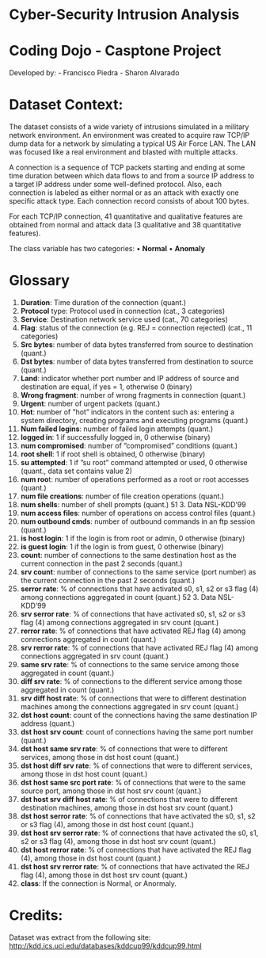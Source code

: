 # Cyber-Security Intrusion Analysis

# Coding Dojo - Casptone Project
 Developed by:
     - Francisco Piedra
     - Sharon Alvarado

# Dataset Context:
The dataset consists of a wide variety of intrusions simulated in a military network environment.
An environment was created to acquire raw TCP/IP dump data for a network by simulating a typical US Air Force LAN.
The LAN was focused like a real environment and blasted with multiple attacks. 

A connection is a sequence of TCP packets starting and ending at some time duration between which data flows to and from a source IP address to a target IP address under some well-defined protocol. Also, each connection is labeled as either normal or as an attack with exactly one specific attack type. Each connection record consists of about 100 bytes.

For each TCP/IP connection, 41 quantitative and qualitative features are obtained from normal and attack data (3 qualitative and 38 quantitative features).
 
The class variable has two categories:
  • **Normal**
  • **Anomaly**

# Glossary

1.	**Duration**: Time duration of the connection (quant.) 
2.	**Protocol** type: Protocol used in connection (cat., 3 categories) 
3.	**Service**: Destination network service used (cat., 70 categories) 
4.	**Flag**: status of the connection (e.g. REJ = connection rejected) (cat., 11 categories) 
5.	**Src bytes**: number of data bytes transferred from source to destination (quant.) 
6.	**Dst bytes**: number of data bytes transferred from destination to source (quant.) 
7.	**Land**: indicator whether port number and IP address of source and destination are equal, if yes = 1, otherwise 0 (binary) 
8.	**Wrong fragment**: number of wrong fragments in connection (quant.) 
9.	**Urgent**: number of urgent packets (quant.)
10.	**Hot**: number of ”hot” indicators in the content such as: entering a system directory, creating programs and executing programs (quant.) 
11.	**Num failed logins**: number of failed login attempts (quant.) 
12.	**logged in**: 1 if successfully logged in, 0 otherwise (binary) 
13.	**num compromised**: number of ”compromised” conditions (quant.) 
14.	**root shell**: 1 if root shell is obtained, 0 otherwise (binary) 
15.	**su attempted**: 1 if ”su root” command attempted or used, 0 otherwise (quant., data set contains value 2) 
16.	**num roo**t: number of operations performed as a root or root accesses (quant.) 
17.	**num file creations**: number of file creation operations (quant.) 
18.	**num shells**: number of shell prompts (quant.) 51 3. Data NSL-KDD’99 
19.	**num access files**: number of operations on access control files (quant.) 
20.	**num outbound cmds**: number of outbound commands in an ftp session (quant.) 
21.	**is host login**: 1 if the login is from root or admin, 0 otherwise (binary) 
22.	**is guest login**: 1 if the login is from guest, 0 otherwise (binary)
23.	**count**: number of connections to the same destination host as the current connection in the past 2 seconds (quant.) 
24.	**srv count**: number of connections to the same service (port number) as the current connection in the past 2 seconds (quant.) 
25.	**serror rate**: % of connections that have activated s0, s1, s2 or s3 flag (4) among connections aggregated in count (quant.) 52 3. Data NSL-KDD’99 
26.	**srv serror rate**: % of connections that have activated s0, s1, s2 or s3 flag (4) among connections aggregated in srv count (quant.) 
27.	**rerror rate**: % of connections that have activated REJ flag (4) among connections aggregated in count (quant.) 
28.	**srv rerror rate**: % of connections that have activated REJ flag (4) among connections aggregated in srv count (quant.) 
29.	**same srv rate**: % of connections to the same service among those aggregated in count (quant.) 
30.	**diff srv rate**: % of connections to the different service among those aggregated in count (quant.) 
31.	**srv diff host rat**e: % of connections that were to different destination machines among the connections aggregated in srv count (quant.) 
32.	**dst host count**: count of the connections having the same destination IP address (quant.) 
33.	**dst host srv count**: count of connections having the same port number (quant.) 
34.	**dst host same srv rate**: % of connections that were to different services, among those in dst host count (quant.) 
35.	**dst host diff srv rate**: % of connections that were to different services, among those in dst host count (quant.) 
36.	**dst host same src port rate**: % of connections that were to the same source port, among those in dst host srv count (quant.) 
37.	**dst host srv diff host rate**: % of connections that were to different destination machines, among those in dst host srv count (quant.) 
38.	**dst host serror rate**: % of connections that have activated the s0, s1, s2 or s3 flag (4), among those in dst host count (quant.) 
39.	**dst host srv serror rate**: % of connections that have activated the s0, s1, s2 or s3 flag (4), among those in dst host srv count (quant.) 
40.	**dst host rerror rate**: % of connections that have activated the REJ flag (4), among those in dst host count (quant.) 
41.	**dst host srv rerror rate**: % of connections that have activated the REJ flag (4), among those in dst host srv count (quant.)
42.	**class**: If the connection is Normal, or Anormaly.

# Credits:
Dataset was extract from the following site: http://kdd.ics.uci.edu/databases/kddcup99/kddcup99.html
